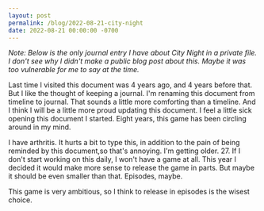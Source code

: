 ```yaml
---
layout: post
permalink: /blog/2022-08-21-city-night
date: 2022-08-21 00:00:00 -0700
---
```


*Note: Below is the only journal entry I have about City Night in a private file. I don't see why I didn't make a public blog post about this. Maybe it was too vulnerable for me to say at the time.*

Last time I visited this document was 4 years ago, and 4 years before that.
But I like the thought of keeping a journal. I'm renaming this document
from timeline to journal. That sounds a little more comforting than a
timeline. And I think I will be a little more proud updating this document.
I feel a little sick opening this document I started. Eight years, this
game has been circling around in my mind.

I have arthritis. It hurts a bit to type this, in addition to the pain of
being reminded by this document,so that's annoying. I'm getting older. 27.
If I don't start working on this daily, I won't have a game at all. This
year I decided it would make more sense to release the game in parts.
But maybe it should be even smaller than that. Episodes, maybe.

This game is very ambitious, so I think to release in episodes is the
wisest choice.
